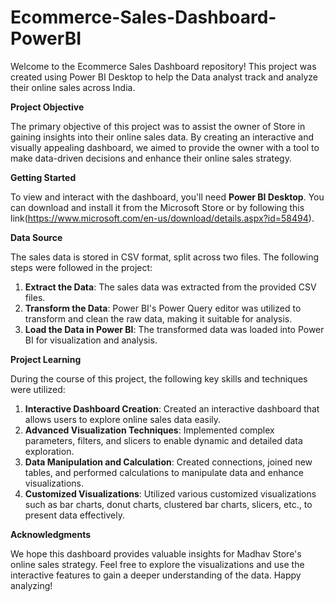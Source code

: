 # Ecommerce-Sales-Dashboard-PowerBI

Welcome to the Ecommerce Sales Dashboard repository! This project was created using Power BI Desktop to help the Data analyst track and analyze their online sales across India.

**Project Objective**

The primary objective of this project was to assist the owner of Store in gaining insights into their online sales data. By creating an interactive and visually appealing dashboard, we aimed to provide the owner with a tool to make data-driven decisions and enhance their online sales strategy.

**Getting Started**

To view and interact with the dashboard, you'll need **Power BI Desktop**. You can download and install it from the Microsoft Store or by following this link(https://www.microsoft.com/en-us/download/details.aspx?id=58494).

**Data Source**

The sales data is stored in CSV format, split across two files. The following steps were followed in the project:

1. **Extract the Data**:
 The sales data was extracted from the provided CSV files.
2. **Transform the Data**:
 Power BI's Power Query editor was utilized to transform and clean the raw data, making it suitable for analysis.
3. **Load the Data in Power BI**:
 The transformed data was loaded into Power BI for visualization and analysis.

**Project Learning**

During the course of this project, the following key skills and techniques were utilized:

1. **Interactive Dashboard Creation**:
Created an interactive dashboard that allows users to explore online sales data easily.
2. **Advanced Visualization Techniques**:
Implemented complex parameters, filters, and slicers to enable dynamic and detailed data exploration.
3. **Data Manipulation and Calculation**:
Created connections, joined new tables, and performed calculations to manipulate data and enhance visualizations.
4. **Customized Visualizations**:
Utilized various customized visualizations such as bar charts, donut charts, clustered bar charts, slicers, etc., to present data effectively.

**Acknowledgments**

We hope this dashboard provides valuable insights for Madhav Store's online sales strategy. Feel free to explore the visualizations and use the interactive features to gain a deeper understanding of the data. 
Happy analyzing!




